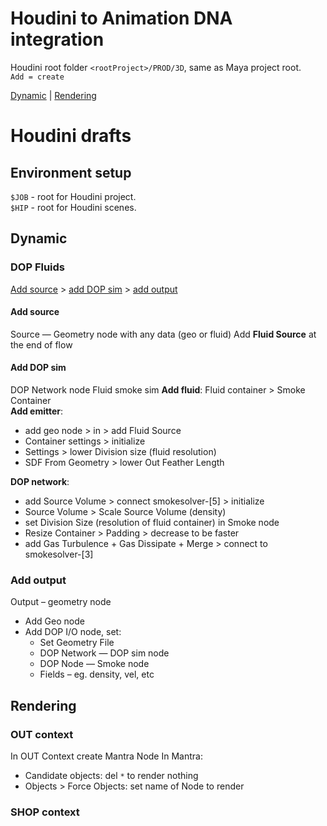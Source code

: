 # Houdini to Animation DNA integration
Houdini root folder `<rootProject>/PROD/3D`, same as Maya project root.  
`Add = create`

[Dynamic](#dynamic) | [Rendering](#rendering)

# Houdini drafts
## Environment setup
`$JOB` - root for Houdini project.  
`$HIP` - root for Houdini scenes.

## Dynamic
### DOP Fluids
[Add source](#add-source) > [add DOP sim](#add-dop-sim) > [add output](#add-output)

#### Add source 
Source — Geometry node with any data (geo or fluid)
Add **Fluid Source** at the end of flow

#### Add DOP sim
DOP Network node
Fluid smoke sim
**Add fluid**: Fluid container > Smoke Container  
**Add emitter**:
- add geo node > in > add Fluid Source
- Container settings > initialize
- Settings > lower Division size (fluid resolution) 
- SDF From Geometry > lower Out Feather Length  

**DOP network**:
- add Source Volume > connect smokesolver-[5] > initialize
- Source Volume > Scale Source Volume (density)
- set Division Size (resolution of fluid container) in Smoke node
- Resize Container > Padding > decrease to be faster
- add Gas Turbulence + Gas Dissipate + Merge > connect to smokesolver-[3]

### Add output
Output – geometry node

- Add Geo node
- Add DOP I/O node, set:
  - Set Geometry File
  - DOP Network — DOP sim node
  - DOP Node — Smoke node
  - Fields – eg. density, vel, etc

## Rendering
### OUT context
In OUT Context create Mantra Node
In Mantra:
- Candidate objects: del `*` to render nothing
- Objects > Force Objects: set name of Node to render

### SHOP context
